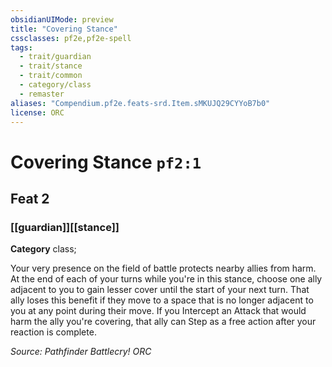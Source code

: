 ```yaml
---
obsidianUIMode: preview
title: "Covering Stance"
cssclasses: pf2e,pf2e-spell
tags:
  - trait/guardian
  - trait/stance
  - trait/common
  - category/class
  - remaster
aliases: "Compendium.pf2e.feats-srd.Item.sMKUJQ29CYYoB7b0"
license: ORC
---
```

# Covering Stance `pf2:1`
## Feat 2
### [[guardian]][[stance]]

**Category** class; 




Your very presence on the field of battle protects nearby allies from harm. At the end of each of your turns while you're in this stance, choose one ally adjacent to you to gain lesser cover until the start of your next turn. That ally loses this benefit if they move to a space that is no longer adjacent to you at any point during their move. If you Intercept an Attack that would harm the ally you're covering, that ally can Step as a free action after your reaction is complete.

*Source: Pathfinder Battlecry!*
*ORC*